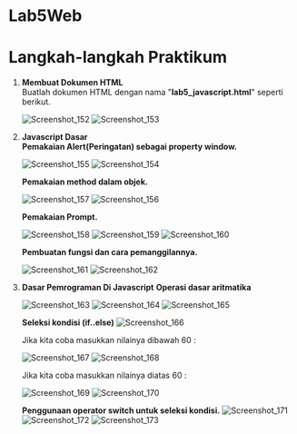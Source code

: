# Lab5Web
<h1> Langkah-langkah Praktikum </h1>

<p>
<ol>
  <li><b>Membuat Dokumen HTML</b><br>
    Buatlah dokumen HTML dengan nama "<b>lab5_javascript.html</b>" seperti berikut.

![Screenshot_152](https://user-images.githubusercontent.com/24362384/115950038-0c9c8000-a503-11eb-8549-21f9db6c0f34.png)
![Screenshot_153](https://user-images.githubusercontent.com/24362384/115950071-4f5e5800-a503-11eb-9517-3ccac3fd362a.png)


  <li><b>Javascript Dasar</b><br>
  <b>Pemakaian Alert(Peringatan) sebagai property window.</b>
  
![Screenshot_155](https://user-images.githubusercontent.com/24362384/115950190-0e1a7800-a504-11eb-9d70-0083177770b1.png)
![Screenshot_154](https://user-images.githubusercontent.com/24362384/115950352-e5df4900-a504-11eb-8489-5d3c1dafc216.png)

  <b>Pemakaian method dalam objek.</b>
  
  ![Screenshot_157](https://user-images.githubusercontent.com/24362384/115950345-dd870e00-a504-11eb-8da1-8fc8fd314fd4.png)
  ![Screenshot_156](https://user-images.githubusercontent.com/24362384/115950350-e37cef00-a504-11eb-84ec-66967c9da671.png)

  <b>Pemakaian Prompt.</b>
  
  ![Screenshot_158](https://user-images.githubusercontent.com/24362384/115950459-951c2000-a505-11eb-8ae8-293402db04f0.png)
![Screenshot_159](https://user-images.githubusercontent.com/24362384/115950461-98171080-a505-11eb-8032-b81e44b1f7f7.png)
![Screenshot_160](https://user-images.githubusercontent.com/24362384/115950462-99e0d400-a505-11eb-9538-3f24667555eb.png)

  <b>Pembuatan fungsi dan cara pemanggilannya.</b>
  
  ![Screenshot_161](https://user-images.githubusercontent.com/24362384/115950579-5044b900-a506-11eb-8db5-ce6ca091b19f.png)
  ![Screenshot_162](https://user-images.githubusercontent.com/24362384/115950581-5175e600-a506-11eb-96f6-82822fbe1187.png)

  <li><b>Dasar Pemrograman Di Javascript</b>
  <b>Operasi dasar aritmatika</b>
  
  ![Screenshot_163](https://user-images.githubusercontent.com/24362384/115951082-04dfda00-a509-11eb-9a5b-a6892dc9df67.png)
  ![Screenshot_164](https://user-images.githubusercontent.com/24362384/115951084-06110700-a509-11eb-836e-2d7b4ffe934c.png)
  ![Screenshot_165](https://user-images.githubusercontent.com/24362384/115951087-07423400-a509-11eb-8f67-f51fad549067.png)

  <b>Seleksi kondisi (if..else)</b>
  ![Screenshot_166](https://user-images.githubusercontent.com/24362384/115951339-70767700-a50a-11eb-826e-c1578a33b88d.png)

  Jika kita coba masukkan nilainya dibawah 60 :
  
  ![Screenshot_167](https://user-images.githubusercontent.com/24362384/115951380-ab78aa80-a50a-11eb-8da9-11c13779d116.png)
  ![Screenshot_168](https://user-images.githubusercontent.com/24362384/115951383-b03d5e80-a50a-11eb-9a1f-c1ff58a551c9.png)

  Jika kita coba masukkan nilainya diatas 60 :
  
  ![Screenshot_169](https://user-images.githubusercontent.com/24362384/115951392-bcc1b700-a50a-11eb-900a-254dd22c2af1.png)
![Screenshot_170](https://user-images.githubusercontent.com/24362384/115951397-c0553e00-a50a-11eb-9a81-9d84affdcec3.png)

<b>Penggunaan operator switch untuk seleksi kondisi.</b>
  ![Screenshot_171](https://user-images.githubusercontent.com/24362384/115954489-90fafd00-a51b-11eb-8762-4d2a976e3b2f.png)
  ![Screenshot_172](https://user-images.githubusercontent.com/24362384/115954493-93f5ed80-a51b-11eb-9c2f-15dc98d4b792.png)
  ![Screenshot_173](https://user-images.githubusercontent.com/24362384/115954495-948e8400-a51b-11eb-8879-d9df27c308ce.png)
